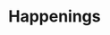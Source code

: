 ---
title: Happenings
happenings: 
    - title: JOHNNY DEPP-AMBER HEARD TRIAL EXPLAINED
      link: https://www.bfm.my/podcast/bigger-picture/today-i-learned/johnny-depp-amber-heard-trial-explained
      date: 7 June 2022
      excerpt: On the 1st of June, Johnny Depp won his defamation trial against Amber Heard. It was televised live and social media consumed and commented on it like a spectator sport or reality tv. While some people watched the entirety of the trial, many others kept up by watching bits and pieces circulating on social media in the form of memes. The entire thing was bizarre, to say the least. Netizens cheered and clapped for Johnny Depp and poked fun at Amber Heard. 
    - title: THE COST OF CHILDCARE
      link: https://www.bfm.my/podcast/evening-edition/inside-story/childcare-children-parenting-cost-of-living
      date: 1 June 2022
      excerpt: We're expanding the conversation on childcare centres by looking into concerns raised by parents on the costs of childcare centres. We get into how much childcare actually costs in Malaysia and whether it’s accessible to everyone. Then, we discuss the larger support systems that need to be put in place to help parents.
    - title: FLOWERS & VULVAS - WHY OPEN CONVERSATIONS ABOUT SEX & OUR BODIES ARE IMPORTANT
      link: https://www.bfm.my/podcast/the-bigger-picture/today-i-learned/flowers-vulvas-the-importance-of-having-open-conversations-about-sex
      date: 21 Sept 2021
      excerpt: Recently, YADIM Muslim Women's Council (MAYA) called out Feminine hygiene brand, Libresse, for misusing an image of a woman's “private part” on an ad design for its sanitary products. She said that the advertisement -- which has flowers shaped like vulvas -- "clearly undermines the dignity of women and violates the norms of decency in Malaysian society".
    - title: Radio Interview - COVID-19 Pandemic Causes Increased Early Marriages in Southeast Asia
      link:  https://arrow.org.my/radio-interview-covid-19-pandemic-causes-increased-early-marriages-in-southeast-asia/
      date: 19 Sept 2021
      excerpt: This is one of the many alarming consequences of the coronavirus pandemic in Southeast Asia, the number of early marriages appears to be worryingly increasing, according to social workers and NGOs dedicated to this scourge. Figures for 2020 are not yet available, but a clear trend is already noticeable.
    - title: Bad to worse - indigenous women hit by climate crisis
      link: https://www.malaysiakini.com/news/574237
      date: 11 May 2021
      excerpt: In 2016, researchers reported that in Malaysia, climate disasters hit indigenous women and their dependents particularly hard. Left behind by their husbands who worked away from their villages, these women had to face the brunt of climate disasters affecting their home.
    - title: WHAT IS FEMINISM? AND WHY DO SOME SEE IT AS A DIRTY WORD?
      link: https://www.bfm.my/podcast/the-bigger-picture/today-i-learned/what-is-feminism-and-why-do-some-see-it-as-a-dirty-word
      date: 4 May 2021
      excerpt: Feminism, according to Oxford, is the advocacy of equality of the sexes and the establishment of the political, social, and economic rights of the female sex. But in recent years, there seems to be a negative connotation to “feminism.” Not only do some actively push back against feminism, others, even some who support gender equality, do not like being labelled as a feminist. But why? On the first episode of Today I Learned, we explore feminism with Sivananthi Thanenthiran. What exactly is it? And why do some see it as a dirty word.
    - title: Abusive acts in school disguised as discipline
      link: https://www.thestar.com.my/lifestyle/family/2021/04/28/disguised-as-discipline
      date: 28 April 2021
      excerpt: When Ailin was in Year Two, she was made to strip naked in school and run around the school field several times just because she forgot to bring her t-shirt and shorts for Physical Education class. Ailin is 39 now but still has horrific memories of school, especially PE classes, because of that really bad experience.
    - title: HOW MEN CAN BE BETTER ALLIES TO WOMEN
      link: https://www.bfm.my/podcast/the-bigger-picture/the-daily-digest/how-men-can-be-better-allies-to-women
      date: 17 March 2021
      excerpt: Women’s safety in public spaces have garnered headlines recently, in response to the kidnapping and death of Sarah Everard in the UK. While people are calling for better legislation and measures to protect women, another important part of making public spaces safe for women means changing the behaviour of the other half of the population - men. We discuss why this is important and how men can help to make public spaces safer for women.
    - title: PUBLIC HEALTH - FEMALE CIRCUMCISION HAS NO PLACE IN HEALTHCARE
      link: https://www.bfm.my/podcast/the-bigger-picture/health-and-living/public-health-female-circumcision-has-no-place-in-healthcare
      date: 10 March 2021
      excerpt: On this Public Health episode, we explore female circumcision – more accurately referred to as female genital mutilation or cutting (FGM/C) – a harmful, traditional practice that is still widely carried out in Malaysia. We discuss the medicalisation of this practice, why it is harmful to girls and women, and what are the social and cultural barriers to ending the practice.
    - title: MISGUIDED & MISOGYNISTIC MINISTRY ADVICE
      link: https://www.bfm.my/podcast/the-bigger-picture/the-daily-digest/misguided-misogynistic-ministry-advice
      date: 1 April 2020
      excerpt: Yesterday, the Women, Family and Community Development Ministry issued some advice for women to cope with being at home during this Movement Control Order. Among their tips - avoid wearing your home clothes at home, and put on a bit of makeup. Also, speak in a Doraemon-like tone to advise your husband how to do household chores. The backlash was of course swift and merciless, and the Ministry has since apologised. But what sort of impact does messaging like this have on women and men alike?
    - title: Reducing adolescent prenancies, upholding their rights to sexual and reproductive health
      link: https://www.malaymail.com/news/what-you-think/2020/09/10/reducing-adolescent-prenancies-upholding-their-rights-to-sexual-and-reprodu/1901851 
      date: 10 September 2020
      excerpt: We, leaders and representatives of civil society organizations, professional societies, scientific associations, faith-based organizations, governmental agencies and departments, private for-profit entities, non-governmental, non-profit organisations, and citizens of Malaysia, are united behind this consensus to reduce unintended adolescent pregnancies in Malaysia.
    - title: The Future is Female - The gender equality initiative in Malaysia
      link: https://www.astroawani.com/video-malaysia/future-female-gender-equality-initiativemalaysia-1863024 
      date: 18 August 2020
      excerpt: Melisa Idris speaks to Sivananthi Thanenthiran, Executive Director of ARROW, which recently launched the Gender Equality Initiative in Malaysia, aiming to work with policymakers and civil society organisations to improve the lives of women, girls, and marginalised groups in Malaysia.
    - title: DOCTOR IN THE HOUSE - HOW COVID-19 WILL IMPACT SEXUAL AND REPRODUCTIVE HEALTH
      link: https://www.bfm.my/podcast/the-bigger-picture/health-and-living/how-covid-19-will-impact-sexual-and-reproductive-health 
      date: 10 July 2020
      excerpt: Dr George Lee returns to discuss the latest medical news. Expect deep insights delivered with generous humour. The COVID-19 pandemic has undeniably affected everyone, across communities and borders, but not everyone is affected equally. In light of World Population Day which falls on 11th July every year, we take a look at how the pandemic has disproportionately affected women, especially their rights to sexual and reproductive health.
    - title: WHY SEX EDUCATION NEEDS TO BE BASED ON SCIENCE NOT RELIGION
      link: https://www.bfm.my/podcast/the-bigger-picture/live-learn/why-sex-education-needs-to-be-based-on-science-not-religion
      date: ""
      excerpt: ""
    - title: CONTROVERSY OVER LPPKN CHAIRMAN APPOINTMENT
      link: https://www.bfm.my/podcast/evening-edition/evening-edition/controversy-over-lppkn-chairman-appointment
      date: 19 June 2020
      excerpt: The appointment of Parit MP Datuk Mohd Nizar Zakaria as the chairman of the National Population and Family Development Board has led to criticisms due to his lack of relevant background experience in reproductive health issues. We speak with Sivananthi Thanenthiran for her thoughts on the controversy.
---